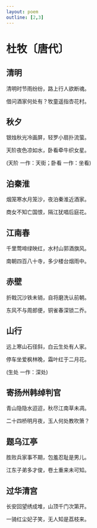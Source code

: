 ```yaml
---
layout: poem
outline: [2,3]
---
```


# 杜牧〔唐代〕

## 清明

清明时节雨纷纷，路上行人欲断魂。

借问酒家何处有？牧童遥指杏花村。

## 秋夕

银烛秋光冷画屏，轻罗小扇扑流萤。

天阶夜色凉如水，卧看牵牛织女星。

(天阶 一作：天街；卧看 一作：坐看)

## 泊秦淮

烟笼寒水月笼沙，夜泊秦淮近酒家。

商女不知亡国恨，隔江犹唱后庭花。

## 江南春

千里莺啼绿映红，水村山郭酒旗风。

南朝四百八十寺，多少楼台烟雨中。

## 赤壁

折戟沉沙铁未销，自将磨洗认前朝。

东风不与周郎便，铜雀春深锁二乔。

## 山行

远上寒山石径斜，白云生处有人家。

停车坐爱枫林晚，霜叶红于二月花。

(生处 一作：深处)

## 寄扬州韩绰判官

青山隐隐水迢迢，秋尽江南草未凋。

二十四桥明月夜，玉人何处教吹箫？

## 题乌江亭

胜败兵家事不期，包羞忍耻是男儿。

江东子弟多才俊，卷土重来未可知。

## 过华清宫

长安回望绣成堆，山顶千门次第开。

一骑红尘妃子笑，无人知是荔枝来。
